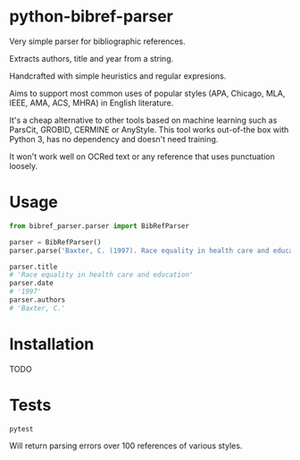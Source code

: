 # python-bibref-parser

Very simple parser for bibliographic references.

Extracts authors, title and year from a string.

Handcrafted with simple heuristics and regular expresions.

Aims to support most common uses of popular styles
(APA, Chicago, MLA, IEEE, AMA, ACS, MHRA) in English literature.

It's a cheap alternative to other tools based on machine learning
such as ParsCit, GROBID, CERMINE or AnyStyle. This tool works out-of-the box
with Python 3, has no dependency and doesn't need training.

It won't work well on OCRed text or any reference that uses punctuation
loosely.

# Usage

```Python
from bibref_parser.parser import BibRefParser

parser = BibRefParser()
parser.parse('Baxter, C. (1997). Race equality in health care and education. Philadelphia: Ballière Tindall.')

parser.title
# 'Race equality in health care and education'
parser.date
# '1997'
parser.authors
# 'Baxter, C.'
```

# Installation

TODO

# Tests

```
pytest
```

Will return parsing errors over 100 references of various styles.
